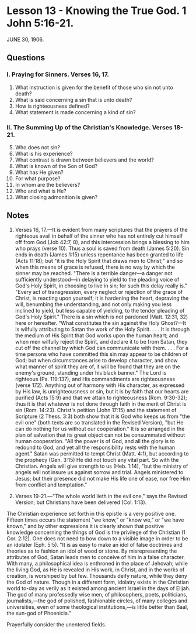 # Lesson 13 - Knowing the True God. 1 John 5:16-21.

JUNE 30, 1906.

## Questions

### I. Praying for Sinners. Verses 16, 17.

1. What instruction is given for the benefit of those who sin not unto death?
2. What is said concerning a sin that is unto death?
3. How is righteousness defined?
4. What statement is made concerning a kind of sin?

### II. The Summing Up of the Christian's Knowledge. Verses 18-21.

5. Who does not sin?
6. What is his experience?
7. What contrast is drawn between believers and the world?
8. What is known of the Son of God?
9. What has He given?
10. For what purpose?
11. In whom are the believers?
12. Who and what is He?
13. What closing admonition is given?

## Notes

1. Verses 16, 17.—It is evident from many scriptures that the prayers of the righteous avail in behalf of the sinner who has not entirely cut himself off from God (Job 42:7, 8), and this intercession brings a blessing to him who prays (verse 10). Thus a soul is saved from death (James 5:20). Sin ends in death (James 1:15) unless repentance has been granted to life (Acts 11:18); but "it is the Holy Spirit that draws men to Christ;" and so when this means of grace is refused, there is no way by which the sinner may be reached. "There is a terrible danger—a danger not sufficiently understood—in delaying to yield to the pleading voice of God's Holy Spirit, in choosing to live in sin; for such this delay really is." "Every act of transgression, every neglect or rejection of the grace of Christ, is reacting upon yourself; it is hardening the heart, depraving the will, benumbing the understanding, and not only making you less inclined to yield, but less capable of yielding, to the tender pleading of God's Holy Spirit." There is a sin which is not pardoned (Matt. 12:31, 32) here or hereafter. "What constitutes the sin against the Holy Ghost?—It is wilfully attributing to Satan the work of the Holy Spirit. . . . It is through the medium of His Spirit that God works upon the human heart; and when men wilfully reject the Spirit, and declare it to be from Satan, they cut off the channel by which God can communicate with them. . . . For a time persons who have committed this sin may appear to be children of God; but when circumstances arise to develop character, and show what manner of spirit they are of, it will be found that they are on the enemy's ground, standing under his black banner." The Lord is righteous (Ps. 119:137), and His commandments are righteousness (verse 172). Anything out of harmony with His character, as expressed by His law, is unrighteousness or sin, but it is by faith that our hearts are purified (Acts 15:9) and that we attain to righteousness (Rom. 9:30-32); thus it is that whatever is not done through faith in the merit of Christ is sin (Rom. 14:23). Christ's petition (John 17:15) and the statement of Scripture (2 Thess. 3:3) both show that it is God who keeps us from "the evil one" (both texts are so translated in the Revised Version), "but He can do nothing for us without our cooperation." It is so arranged in the plan of salvation that its great object can not be consummated without human cooperation. "All the power is of God, and all the glory is to redound to God, and yet all the responsibility rests with the human agent." Satan was permitted to tempt Christ (Matt. 4:1), but according to the prophecy (Gen. 3:15) He did not touch any vital part. So with the Christian. Angels will give strength to us (Heb. 1:14), "but the ministry of angels will not insure us against sorrow and trial. Angels ministered to Jesus; but their presence did not make His life one of ease, nor free Him from conflict and temptation."

2. Verses 19-21.—"The whole world lieth in the evil one," says the Revised Version; but Christians have been delivered (Col. 1:13).

The Christian experience set forth in this epistle is a very positive one. Fifteen times occurs the statement "we know," or "know we," or "we have known," and by other expressions it is clearly shown that positive knowledge concerning the things of God is the privilege of the Christian (1 Cor. 2:12). One does not need to bow down to a visible image in order to be an idolater (Eph. 5:5). "It is as easy to make an idol of false doctrines and theories as to fashion an idol of wood or stone. By misrepresenting the attributes of God, Satan leads men to conceive of him in a false character. With many, a philosophical idea is enthroned in the place of Jehovah; while the living God, as He is revealed in His work, in Christ, and in the works of creation, is worshiped by but few. Thousands deify nature, while they deny the God of nature. Though in a different form, idolatry exists in the Christian world to-day as verily as it existed among ancient Israel in the days of Elijah. The god of many professedly wise men, of philosophers, poets, politicians, journalists,—the god of polished, fashionable circles, of many colleges and universities, even of some theological institutions,—is little better than Baal, the sun-god of Phoenicia."

Prayerfully consider the unentered fields.